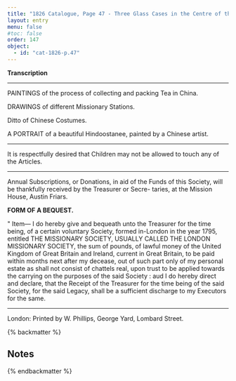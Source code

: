 ```yaml
---
title: "1826 Catalogue, Page 47 - Three Glass Cases in the Centre of the Room & Form of a Bequest"
layout: entry
menu: false
#toc: false
order: 147
object:
  - id: "cat-1826-p.47"
---
```



**Transcription**

---


PAINTINGS of the process of collecting and packing
Tea in China.

DRAWINGS of different Missionary Stations.

Ditto of Chinese Costumes.

A PORTRAIT of a beautiful Hindoostanee, painted by a
Chinese artist.

---- 

It is respectfully desired that Children may not be allowed to
touch any of the Articles.

---

Annual Subscriptions, or Donations, in aid of the Funds of this
Society, will be thankfully received by the Treasurer or Secre-
taries, at the Mission House, Austin Friars.

**FORM OF A BEQUEST.**


" Item— I do hereby give and bequeath unto the Treasurer for the
time being, of a certain voluntary Society, formed in-London in the
year 1795, entitled THE MISSIONARY SOCIETY, USUALLY CALLED THE
LONDON MISSIONARY SOCIETY, the sum of
pounds, of lawful money of the United Kingdom of Great Britain and
Ireland, current in Great Britain, to be paid within
months
next after my decease, out of such part only of my personal estate as
shall not consist of chattels real, upon trust to be applied towards the
carrying on the purposes of the said Society : aud I do hereby direct
and declare, that the Receipt of the Treasurer for the time being of
the said Society, for the said Legacy, shall be a sufficient discharge to
my Executors for the same.

----

London: Printed by W. Phillips, George Yard, Lombard Street.

{% backmatter %}

## Notes

{% endbackmatter %}
